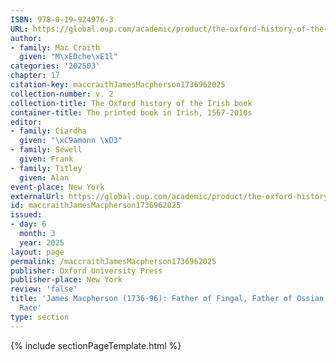 ```yaml
---
ISBN: 978-0-19-924976-3
URL: https://global.oup.com/academic/product/the-oxford-history-of-the-irish-book-volume-ii-9780199249763?cc=ge&lang=3n#
author:
- family: Mac Craith
  given: "M\xEDche\xE1l"
categories: '202503'
chapter: 17
citation-key: maccraithJamesMacpherson1736962025
collection-number: v. 2
collection-title: The Oxford history of the Irish book
container-title: The printed book in Irish, 1567-2010s
editor:
- family: Ciardha
  given: "\xC9amonn \xD3"
- family: Sewell
  given: Frank
- family: Titley
  given: Alan
event-place: New York
externalUrl: https://global.oup.com/academic/product/the-oxford-history-of-the-irish-book-volume-ii-9780199249763?cc=ge&lang=3n#
id: maccraithJamesMacpherson1736962025
issued:
- day: 6
  month: 3
  year: 2025
layout: page
permalink: /maccraithJamesMacpherson1736962025
publisher: Oxford University Press
publisher-place: New York
review: 'false'
title: 'James Macpherson (1736-96): Father of Fingal, Father of Ossian, Last of the
  Race'
type: section
---
```

{% include sectionPageTemplate.html %}